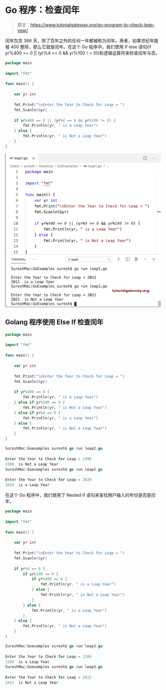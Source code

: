 # Go 程序：检查闰年

> 原文：<https://www.tutorialgateway.org/go-program-to-check-leap-year/>

闰年包含 366 天，除了百年之外的任何一年都被称为闰年。再者，如果世纪年能被 400 整除，那么它就是闰年。在这个 Go 程序中，我们使用 If else 语句(if yr%400 == 0 || (yr%4 == 0 && yr%100！= 0))和逻辑运算符来检查闰年与否。

```go
package main

import "fmt"

func main() {

    var yr int

    fmt.Print("\nEnter the Year to Check for Leap = ")
    fmt.Scanln(&yr)

    if yr%400 == 0 || (yr%4 == 0 && yr%100 != 0) {
        fmt.Println(yr, " is a Leap Year")
    } else {
        fmt.Println(yr, " is Not a Leap Year")
    }
}
```

![Go Program to Check Leap year 1](img/4da1d6675bd754a73b2fe694a2272492.png)

## Golang 程序使用 Else If 检查闰年

```go
package main

import "fmt"

func main() {

    var yr int

    fmt.Print("\nEnter the Year to Check for Leap = ")
    fmt.Scanln(&yr)

    if yr%400 == 0 {
        fmt.Println(yr, " is a Leap Year")
    } else if yr%100 == 0 {
        fmt.Println(yr, " is Not a Leap Year")
    } else if yr%4 == 0 {
        fmt.Println(yr, " is a Leap Year")
    } else {
        fmt.Println(yr, " is Not a Leap Year")
    }
}
```

```go
SureshMac:Goexamples suresh$ go run leap2.go

Enter the Year to Check for Leap = 1990
1990  is Not a Leap Year
SureshMac:Goexamples suresh$ go run leap2.go

Enter the Year to Check for Leap = 2020
2020  is a Leap Year
```

在这个 Go 程序中，我们使用了 Nested if 语句来查找用户输入的年份是否是闰年。

```go
package main

import "fmt"

func main() {

    var yr int

    fmt.Print("\nEnter the Year to Check for Leap = ")
    fmt.Scanln(&yr)

    if yr%4 == 0 {
        if yr%100 == 0 {
            if yr%400 == 0 {
                fmt.Println(yr, " is a Leap Year")
            } else {
                fmt.Println(yr, " is Not a Leap Year")
            }
        } else {
            fmt.Println(yr, " is a Leap Year")
        }
    } else {
        fmt.Println(yr, " is Not a Leap Year")
    }
}
```

```go
SureshMac:Goexamples suresh$ go run leap3.go

Enter the Year to Check for Leap = 1200
1200  is a Leap Year
SureshMac:Goexamples suresh$ go run leap3.go

Enter the Year to Check for Leap = 2015
2015  is Not a Leap Year
```